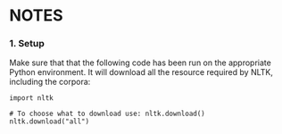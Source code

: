 # NOTES

### 1. Setup

Make sure that that the following code has been run on the appropriate Python environment. 
It will download all the resource required by NLTK, including the corpora:

```
import nltk

# To choose what to download use: nltk.download()
nltk.download("all")
```
